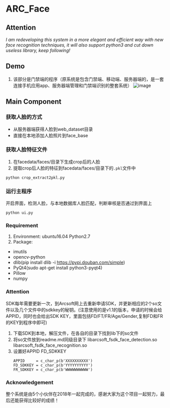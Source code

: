 
# ARC_Face
## Attention
*I am redeveloping this system in a more elegant and efficient way with new face recognition techniques, it will also support python3 and cut down useless library, keep following!*
## Demo
1. 该部分是门禁端的程序（原系统是包含门禁端、移动端、服务器端的，是一套连接手机应用app、服务器端管理和门禁端识别的整套系统）
![image](https://github.com/wassryan/ARC_Face/blob/master/demo.png)
## Main Component
### 获取人脸的方式
- 从服务器端获得人脸到web_dataset目录
- 直接在本地添加人脸照片到face_base
### 获取人脸特征文件
1. 在facedata/faces/目录下生成crop后的人脸
2. 提取crop后人脸的特征到facedata/faces/目录下的`.pkl`文件中
```
python crop_extract2pkl.py
```
### 运行主程序
开启界面，检测人脸，与本地数据库人脸匹配，判断审核是否通过到界面上
```
python ui.py
```

### Requirement
1. Environment: ubuntu16.04 Python2.7
2. Package:
- imutils
- opencv-python
- dlib(pip install dlib -i https://pypi.douban.com/simple)
- PyQt4(sudo apt-get install python3-pyqt4)
- Pillow
- numpy
### Attention
SDK每年需要更新一次，到Arcsoft网上去重新申请SDK，并更新相应的2个so文件以及几个文件中的sdkkey的秘钥。(注意使用的是v1.1的版本，申请的时候会给
APPID，同时也会给出SDK KEY，里面包括FD/FT/FR/Age/Gender,复制FD和FR的KEY到程序中即可)
1. 下载SDK到本地，解压文件，在各自的目录下找到lib下的so文件
2. 将so文件放到readme.md同级目录下
    libarcsoft_fsdk_face_detection.so 
    libarcsoft_fsdk_face_recognition.so
3. 设置好APPID FD_SDKKEY
    ```
    APPID     = c_char_p(b'XXXXXXXXXX')
    FD_SDKKEY = c_char_p(b'YYYYYYYYYY')
    FR_SDKKEY = c_char_p(b'WWWWWWWWWW')
    ```
### Acknowledgement
整个系统是由5个小伙伴在2018年一起完成的，感谢大家为这个项目一起努力，最后还能获得比较好的成绩！
